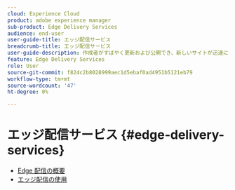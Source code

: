 ```yaml
---
cloud: Experience Cloud
product: adobe experience manager
sub-product: Edge Delivery Services
audience: end-user
user-guide-title: エッジ配信サービス
breadcrumb-title: エッジ配信サービス
user-guide-description: 作成者がすばやく更新および公開でき、新しいサイトが迅速に起動する、迅速な開発環境を可能にする、合成可能な一連のサービスである Edge Delivery Services の詳細を説明します。
feature: Edge Delivery Services
role: User
source-git-commit: f824c2b8028999aec1d5ebaf0ad4951b5121eb79
workflow-type: tm+mt
source-wordcount: '47'
ht-degree: 0%

---
```



# エッジ配信サービス {#edge-delivery-services}

+ [Edge 配信の概要](/help/edge/overview.md)
+ [エッジ配信の使用](/help/edge/using.md)

